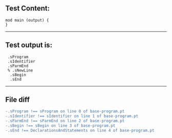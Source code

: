 
Test Content: 
-------------------------
```
mod main (output) {  
} 
```
------------------------
Test output is: 
-------------------------
```
 .sProgram
 .sIdentifier
 .sParmEnd
 % .sNewLine
  .sBegin
  .sEnd

```
------------------------

File diff
-------------------------
```diff
-.sProgram !== sProgram on line 0 of base-program.pt
-.sIdentifier !== sIdentifier on line 1 of base-program.pt
-.sParmEnd !== sParmEnd on line 2 of base-program.pt
-.sBegin !== sBegin on line 3 of base-program.pt
-.sEnd !== DeclarationsAndStatements on line 4 of base-program.pt

```